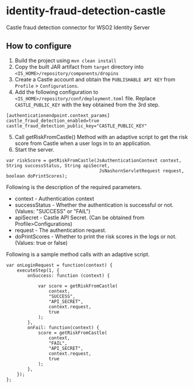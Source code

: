 # identity-fraud-detection-castle
Castle fraud detection connector for WSO2 Identity Server

## How to configure
1. Build the project using `mvn clean install`
2. Copy the built JAR artifact from `target` directory into `<IS_HOME>/repository/components/dropins`
3. Create a Castle account and obtain the `PUBLISHABLE API KEY` from `Profile` > `Configurations`.
4. Add the following configuration to `<IS_HOME>/repository/conf/deployment.toml` file. Replace `CASTLE_PUBLIC_KEY` with the key obtained from the 3rd step.

```
[authenticationendpoint.context_params]
castle_fraud_detection_enabled=true
castle_fraud_detection_public_key="CASTLE_PUBLIC_KEY"
```

5. Call getRiskFromCastle() Method with an adaptive script to get the risk score from Castle when a user logs in to an application.
6. Start the server.

```
var riskScore = getRiskFromCastle(JsAuthenticationContext context, String successStatus, String apiSecret,
                                   JsNashornServletRequest request, boolean doPrintScores);
```

Following is the description of the required parameters.
* context - Authentication context
* successStatus - Whether the authentication is successful or not. (Values: "SUCCESS" or "FAIL")
* apiSecret - Castle API Secret. (Can be obtained from Profile>Configurations)
* request - The authentication request.
* doPrintScores - Whether to print the risk scores in the logs or not. (Values: true or false)

Following is a sample method calls with an adaptive script.

```
var onLoginRequest = function(context) {
    executeStep(1, {
        onSuccess: function (context) {
            
            var score = getRiskFromCastle(
                context, 
                "SUCCESS", 
                "API_SECRET", 
                context.request,
                true
            );
        },
        onFail: function(context) {
            score = getRiskFromCastle(
                context, 
                "FAIL", 
                "API_SECRET", 
                context.request,
                true
            );
        },
    });
};
```

